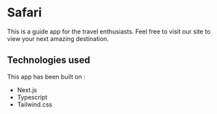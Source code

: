 # Safari
This is a guide app for the travel enthusiasts. Feel free to visit our site to view your next amazing destination.

## Technologies used
This app has been built on :
- Next.js
- Typescript
- Tailwind.css
